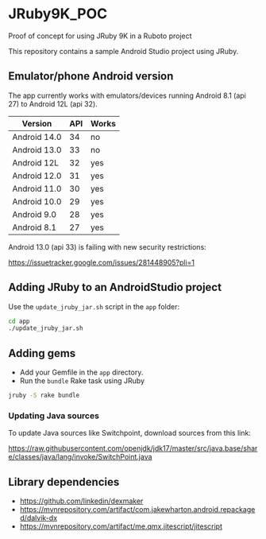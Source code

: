 # JRuby9K_POC

Proof of concept for using JRuby 9K in a Ruboto project

This repository contains a sample Android Studio project using JRuby.

## Emulator/phone Android version

The app currently works with emulators/devices running Android 8.1 (api 27) to Android 12L (api 32).

| Version      | API |Works|
|--------------|-----|-----|
| Android 14.0 |  34 | no  |
| Android 13.0 |  33 | no  |
| Android 12L  |  32 | yes |
| Android 12.0 |  31 | yes |
| Android 11.0 |  30 | yes |
| Android 10.0 |  29 | yes |
| Android  9.0 |  28 | yes |
| Android  8.1 |  27 | yes |

Android 13.0 (api 33) is failing with new security restrictions:

https://issuetracker.google.com/issues/281448905?pli=1

## Adding JRuby to an AndroidStudio project

Use the `update_jruby_jar.sh` script in the `app` folder:

```bash
cd app
./update_jruby_jar.sh
```

## Adding gems

* Add your Gemfile in the `app` directory.
* Run the `bundle` Rake task using JRuby

```bash
jruby -S rake bundle
```

### Updating Java sources

To update Java sources like Switchpoint, download sources from this link:

https://raw.githubusercontent.com/openjdk/jdk17/master/src/java.base/share/classes/java/lang/invoke/SwitchPoint.java


## Library dependencies

* https://github.com/linkedin/dexmaker
* https://mvnrepository.com/artifact/com.jakewharton.android.repackaged/dalvik-dx
* https://mvnrepository.com/artifact/me.qmx.jitescript/jitescript
